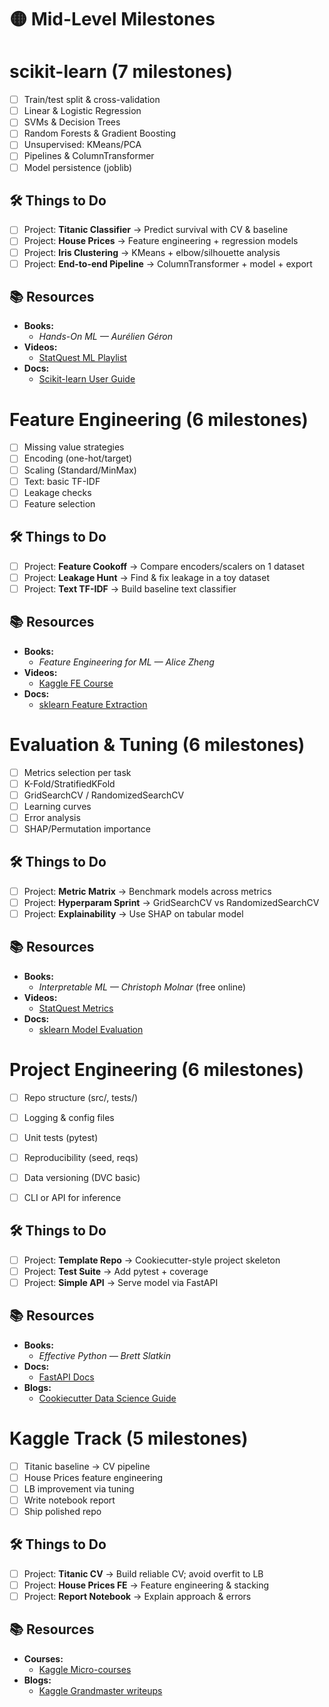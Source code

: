 # 🟡 Mid-Level Milestones

# scikit-learn (7 milestones)
- [ ] Train/test split & cross-validation
- [ ] Linear & Logistic Regression
- [ ] SVMs & Decision Trees
- [ ] Random Forests & Gradient Boosting
- [ ] Unsupervised: KMeans/PCA
- [ ] Pipelines & ColumnTransformer
- [ ] Model persistence (joblib)

## 🛠️ Things to Do
- [ ] Project: **Titanic Classifier** → Predict survival with CV & baseline
- [ ] Project: **House Prices** → Feature engineering + regression models
- [ ] Project: **Iris Clustering** → KMeans + elbow/silhouette analysis
- [ ] Project: **End-to-end Pipeline** → ColumnTransformer + model + export

## 📚 Resources
- **Books:**
  - *Hands-On ML — Aurélien Géron*
- **Videos:**
  - [StatQuest ML Playlist](https://www.youtube.com/playlist?list=PLblh5JKOoLUICTaGLRoHQDuF_7q2GfuJF)
- **Docs:**
  - [Scikit-learn User Guide](https://scikit-learn.org/stable/user_guide.html)



# Feature Engineering (6 milestones)
- [ ] Missing value strategies
- [ ] Encoding (one-hot/target)
- [ ] Scaling (Standard/MinMax)
- [ ] Text: basic TF-IDF
- [ ] Leakage checks
- [ ] Feature selection

## 🛠️ Things to Do
- [ ] Project: **Feature Cookoff** → Compare encoders/scalers on 1 dataset
- [ ] Project: **Leakage Hunt** → Find & fix leakage in a toy dataset
- [ ] Project: **Text TF-IDF** → Build baseline text classifier

## 📚 Resources
- **Books:**
  - *Feature Engineering for ML — Alice Zheng*
- **Videos:**
  - [Kaggle FE Course](https://www.kaggle.com/learn/feature-engineering)
- **Docs:**
  - [sklearn Feature Extraction](https://scikit-learn.org/stable/modules/feature_extraction.html)


# Evaluation & Tuning (6 milestones)
- [ ] Metrics selection per task
- [ ] K-Fold/StratifiedKFold
- [ ] GridSearchCV / RandomizedSearchCV
- [ ] Learning curves
- [ ] Error analysis
- [ ] SHAP/Permutation importance

## 🛠️ Things to Do
- [ ] Project: **Metric Matrix** → Benchmark models across metrics
- [ ] Project: **Hyperparam Sprint** → GridSearchCV vs RandomizedSearchCV
- [ ] Project: **Explainability** → Use SHAP on tabular model

## 📚 Resources
- **Books:**
  - *Interpretable ML — Christoph Molnar* (free online)
- **Videos:**
  - [StatQuest Metrics](https://www.youtube.com/watch?v=85dtiMz9tSo)
- **Docs:**
  - [sklearn Model Evaluation](https://scikit-learn.org/stable/modules/model_evaluation.html)


# Project Engineering (6 milestones)
- [ ] Repo structure (src/, tests/)
- [ ] Logging & config files
- [ ] Unit tests (pytest)
- [ ] Reproducibility (seed, reqs)
- [ ] Data versioning (DVC basic)
- [ ] CLI or API for inference


## 🛠️ Things to Do
- [ ] Project: **Template Repo** → Cookiecutter-style project skeleton
- [ ] Project: **Test Suite** → Add pytest + coverage
- [ ] Project: **Simple API** → Serve model via FastAPI

## 📚 Resources
- **Books:**
  - *Effective Python — Brett Slatkin*
- **Docs:**
  - [FastAPI Docs](https://fastapi.tiangolo.com/)
- **Blogs:**
  - [Cookiecutter Data Science Guide](https://drivendata.github.io/cookiecutter-data-science/)

# Kaggle Track (5 milestones)
- [ ] Titanic baseline → CV pipeline
- [ ] House Prices feature engineering
- [ ] LB improvement via tuning
- [ ] Write notebook report
- [ ] Ship polished repo

## 🛠️ Things to Do
- [ ] Project: **Titanic CV** → Build reliable CV; avoid overfit to LB
- [ ] Project: **House Prices FE** → Feature engineering & stacking
- [ ] Project: **Report Notebook** → Explain approach & errors

## 📚 Resources
- **Courses:**
  - [Kaggle Micro-courses](https://www.kaggle.com/learn)
- **Blogs:**
  - [Kaggle Grandmaster writeups](https://www.kaggle.com/discussions)